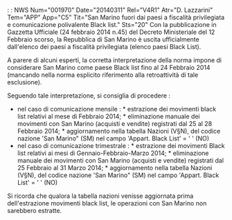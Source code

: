  :  : NWS Num="001970" Date="20140311" Rel="V4R1" Atr="D. Lazzarini" Tem="APP" App="C5" Tit="San Marino fuori dai paesi a fiscalità            privilegiata e comunicazione polivalente Black    list." Sts="20"
Con la pubblicazione in Gazzetta Ufficiale (24 febbraio 2014 n.45) del Decreto Ministeriale del 12 Febbraio scorso, la Repubblica di San Marino è uscita ufficialmente dall'elenco dei paesi a
fiscalità privilegiata (elenco paesi Black List).

A parere di alcuni esperti, la corretta interpretazione della norma impone di considerare San Marino
come paese Black list fino al 24 Febbraio 2014 (mancando nella norma esplicito riferimento alla retroattività di tale esclusione).

Seguendo tale interpretazione, si consiglia di procedere : 
- nel caso di comunicazione mensile : 
  \* estrazione dei movimenti black list relativi al mese di Febbraio 2014;   \* eliminazione manuale  dei movimenti con San Marino (acquisti e vendite) registrati dal     25 al 28 Febbraio 2014;
  \* aggiornamento nella tabella Nazioni (V§N), del codice nazione 'San Marino" (SM) nel campo     'Appart. Black List' = ' ' (NO)
- nel caso di comunicazione trimestrale : 
  \* estrazione dei movimenti Black list relativi ai mesi di Gennaio-Febbraio-Marzo 2014;   \* eliminazione manuale dei movimenti con San Marino (acquisti e vendite) registrati dal     25 Febbraio al 31 Marzo 2014;
  \* aggiornamento nella tabella Nazioni (V§N), del codice nazione 'San Marino" (SM) nel campo     'Appart. Black List' = ' ' (NO)

Si ricorda che qualora la tabella nazioni venisse aggiornata prima dell'estrazione movimenti black
list, le operazioni con San Marino non sarebbero estratte.
